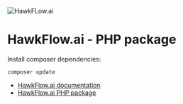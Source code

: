 ![HawkFLow.ai](https://hawkflow.ai/static/images/emails/bars.png)

# HawkFlow.ai - PHP package

Install composer dependencies:
```
composer update
```

- [HawkFlow.ai documentation](https://docs.hawkflow.ai/)
- [HawkFlow.ai PHP package](https://packagist.org/packages/hawkflow/hawkflow-php)
